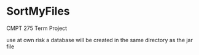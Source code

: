 # SortMyFiles
CMPT 275 Term Project

use at own risk
a database will be created in the same directory as the jar file

